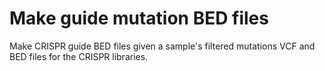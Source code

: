 # Make guide mutation BED files

Make CRISPR guide BED files given a sample's filtered mutations VCF and BED files for the CRISPR libraries.
